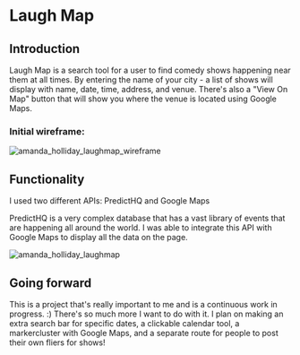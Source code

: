 # Laugh Map

## Introduction

Laugh Map is a search tool for a user to find comedy shows happening near them at all times. By entering the name of your city - a list of shows will display with name, date, time, address, and venue. There's also a "View On Map" button that will show you where the venue is located using Google Maps.

### Initial wireframe:

![amanda_holliday_laughmap_wireframe](https://res.cloudinary.com/dzgeqcksj/image/upload/c_scale,w_760/v1612462404/Screen_Shot_2021-02-02_at_3.48.53_PM_jiskz7.png)

## Functionality

I used two different APIs: PredictHQ and Google Maps

PredictHQ is a very complex database that has a vast library of events that are happening all around the world. I was able to integrate this API with Google Maps to display all the data on the page.

![amanda_holliday_laughmap](https://res.cloudinary.com/dzgeqcksj/image/upload/c_scale,w_777/v1612301418/Screen_Shot_2021-02-02_at_4.27.07_PM_x8eps4.png)

## Going forward

This is a project that's really important to me and is a continuous work in progress. :) There's so much more I want to do with it. I plan on making an extra search bar for specific dates, a clickable calendar tool, a markercluster with Google Maps, and a separate route for people to post their own fliers for shows!